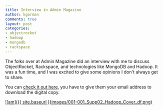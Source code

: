 ```yaml
---
title: Interview in Admin Magazine
author: kgorman
comments: true
layout: post
categories:
- objectrocket
- hadoop
- mongodb
- rackspace
---
```


The folks over at Admin Magazine did an interview with me to discuss ObjectRocket, Rackspace, and technologies like MongoDB and Hadoop. It was a fun time, and I was excited to give some opinions I don't always get to share.

You can [check it out here](https://www.admin-magazine.com/registration/start/13556/AMUSW
), you have to give them your email address to download the digital copy.

[
![am]({{ site.baseurl }}images/001-001_Supp02_Hadoop_Cover_df.png)
](https://www.admin-magazine.com/registration/start/13556/AMUSW)
